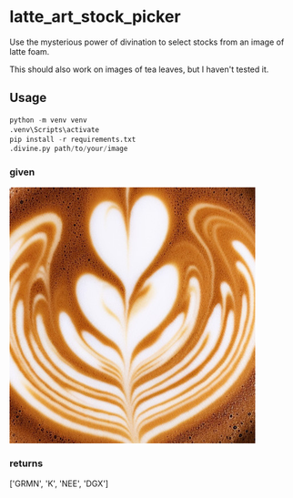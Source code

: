 # latte_art_stock_picker

Use the mysterious power of divination to select stocks from an image of latte foam.

This should also work on images of tea leaves, but I haven't tested it.

## Usage

~~~python
python -m venv venv
.venv\Scripts\activate
pip install -r requirements.txt
.divine.py path/to/your/image
~~~

### given

![](binaries/simple-latte-art.jpg)
 
### returns

['GRMN', 'K', 'NEE', 'DGX']

